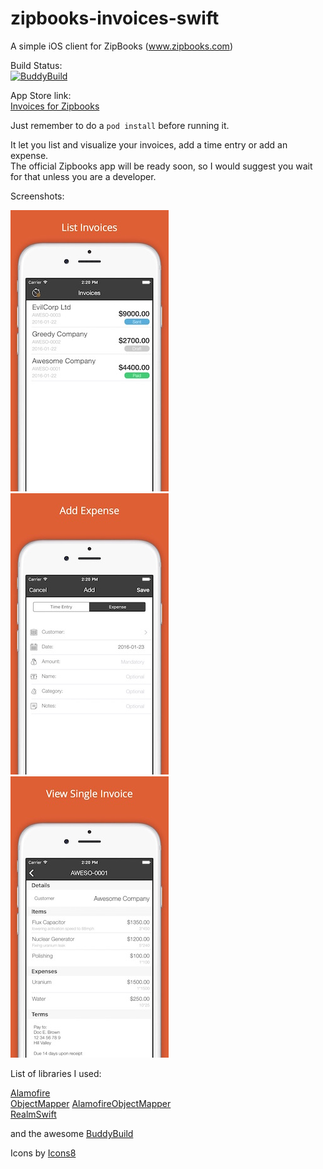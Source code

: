# zipbooks-invoices-swift
A simple iOS client for ZipBooks (www.zipbooks.com)

Build Status:  
[![BuddyBuild](https://dashboard.buddybuild.com/api/statusImage?appID=56a2e8ced0680401006c5b9a&branch=master&build=latest)](https://dashboard.buddybuild.com/apps/56a2e8ced0680401006c5b9a/build/latest)

App Store link:  
[Invoices for Zipbooks](https://itunes.apple.com/us/app/invoices-for-zipbooks/id1078032966?ls=1&mt=8)

Just remember to do a `pod install` before running it.  

It let you list and visualize your invoices, add a time entry or add an expense.  
The official Zipbooks app will be ready soon, so I would suggest you wait for that unless you are a developer.

Screenshots:  

![Zipbooks1](/screenshots/zipbooks1.jpg?raw=true)  ![Zipbooks3](/screenshots/zipbooks3.jpg?raw=true)  ![Zipbooks4](/screenshots/zipbooks4.jpg?raw=true)

List of libraries I used:

[Alamofire](https://github.com/Alamofire/Alamofire)   
[ObjectMapper](https://github.com/Hearst-DD/ObjectMapper) 
[AlamofireObjectMapper](https://github.com/tristanhimmelman/AlamofireObjectMapper)  
[RealmSwift](https://realm.io)     

and the awesome [BuddyBuild](http://www.buddybuild.com) 

Icons by [Icons8](www.icons8.com)
